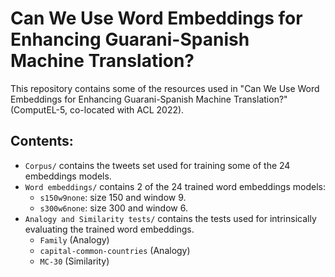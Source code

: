 # Can We Use Word Embeddings for Enhancing Guarani-Spanish Machine Translation?

This repository contains some of the resources used in "Can We Use Word Embeddings for Enhancing Guarani-Spanish Machine Translation?" (ComputEL-5, co-located with ACL 2022). 

## Contents:
- ``Corpus/`` contains the tweets set used for training some of the 24 embeddings models.
- ``Word embeddings/`` contains 2 of the 24 trained word embeddings models:
    - ``s150w9none``: size 150 and window 9.
    - ``s300w6none``: size 300 and window 6.
- ``Analogy and Similarity tests/`` contains the tests used for intrinsically evaluating the trained word embeddings.
    - ``Family`` (Analogy)
    - ``capital-common-countries`` (Analogy)
    - ``MC-30`` (Similarity)
